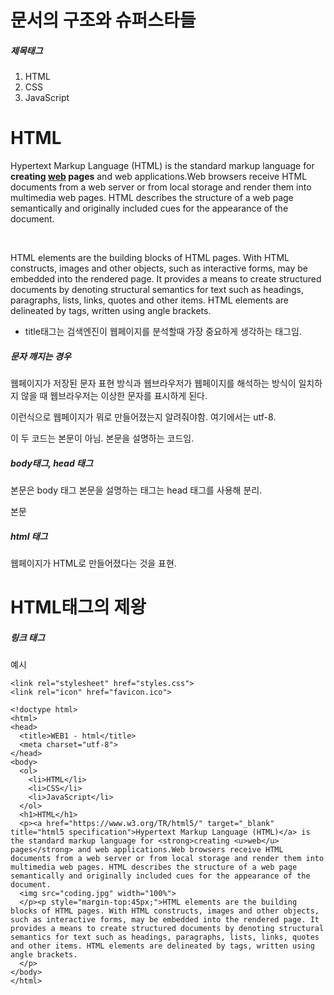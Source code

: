 # 문서의 구조와 슈퍼스타들


##### 제목태그
<title> 제목 </title>


<title>WEB1 - html</title>

<ol>
  <li>HTML</li>
  <li>CSS</li>
  <li>JavaScript</li>
</ol>
<h1>HTML</h1>
<p>Hypertext Markup Language (HTML) is the standard markup language for <strong>creating <u>web</u> pages</strong> and web applications.Web browsers receive HTML documents from a web server or from local storage and render them into multimedia web pages. HTML describes the structure of a web page semantically and originally included cues for the appearance of the document.
</p><p style="margin-top:45px;">HTML elements are the building blocks of HTML pages. With HTML constructs, images and other objects, such as interactive forms, may be embedded into the rendered page. It provides a means to create structured documents by denoting structural semantics for text such as headings, paragraphs, lists, links, quotes and other items. HTML elements are delineated by tags, written using angle brackets.
</p>


- title태그는 검색엔진이 웹페이지를 분석할때 가장 중요하게 생각하는 태그임.


##### 문자 깨지는 경우
웹페이지가 저장된 문자 표현 방식과 웹브라우저가 웹페이지를 해석하는 방식이 일치하지 않을 때 웹브라우저는 이상한 문자를 표시하게 된다.

<meta charset="utf-8">

이런식으로 웹페이지가 뭐로 만들어졌는지 알려줘야함. 여기에서는 utf-8.

<title>WEB1 - html</title>
<meta charset="utf-8">
이 두 코드는 본문이 아님. 본문을 설명하는 코드임.

##### body태그, head 태그
본문은 body 태그
본문을 설명하는 태그는 head 태그를 사용해 분리.

<head>
<title>WEB1 - html</title>
<meta charset="utf-8">
</head>
<body>
본문
</body>


##### html 태그
웹페이지가 HTML로 만들어졌다는 것을 표현.
<!doctype html> </html>



# HTML태그의 제왕

##### 링크 태그
<link rel="rel 속성 값" href="외부 리소스 위치">

예시
```
<link rel="stylesheet" href="styles.css">
<link rel="icon" href="favicon.ico">
```

```
<!doctype html>
<html>
<head>
  <title>WEB1 - html</title>
  <meta charset="utf-8">
</head>
<body>
  <ol>
    <li>HTML</li>
    <li>CSS</li>
    <li>JavaScript</li>
  </ol>
  <h1>HTML</h1>
  <p><a href="https://www.w3.org/TR/html5/" target="_blank" title="html5 specification">Hypertext Markup Language (HTML)</a> is the standard markup language for <strong>creating <u>web</u> pages</strong> and web applications.Web browsers receive HTML documents from a web server or from local storage and render them into multimedia web pages. HTML describes the structure of a web page semantically and originally included cues for the appearance of the document.
  <img src="coding.jpg" width="100%">
  </p><p style="margin-top:45px;">HTML elements are the building blocks of HTML pages. With HTML constructs, images and other objects, such as interactive forms, may be embedded into the rendered page. It provides a means to create structured documents by denoting structural semantics for text such as headings, paragraphs, lists, links, quotes and other items. HTML elements are delineated by tags, written using angle brackets.
  </p>
</body>
</html>
```




